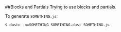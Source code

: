 ##Blocks and Partials
Trying to use blocks and partials.

To generate `SOMETHING.js`:

```
$ dustc -n=SOMETHING SOMETHING.dust SOMETHING.js
```